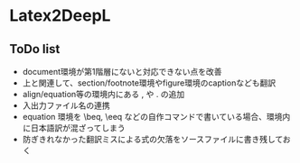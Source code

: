 # Latex2DeepL

## ToDo list

* document環境が第1階層にないと対応できない点を改善
* 上と関連して、section/footnote環境やfigure環境のcaptionなども翻訳
* align/equation等の環境内にある , や . の追加
* 入出力ファイル名の連携
* equation 環境を \beq, \eeq などの自作コマンドで書いている場合、環境内に日本語訳が混ざってしまう
* 防ぎきれなかった翻訳ミスによる式の欠落をソースファイルに書き残しておく
